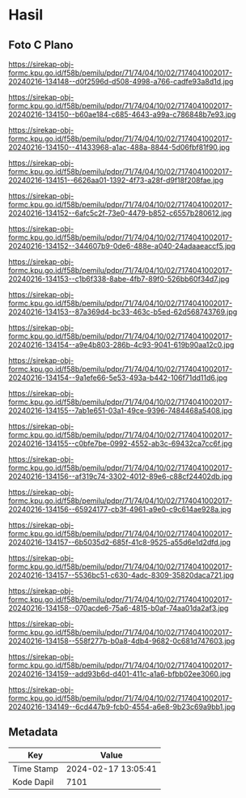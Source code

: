 # Hasil

## Foto C Plano

https://sirekap-obj-formc.kpu.go.id/f58b/pemilu/pdpr/71/74/04/10/02/7174041002017-20240216-134148--d0f2596d-d508-4998-a766-cadfe93a8d1d.jpg

https://sirekap-obj-formc.kpu.go.id/f58b/pemilu/pdpr/71/74/04/10/02/7174041002017-20240216-134150--b60ae184-c685-4643-a99a-c786848b7e93.jpg

https://sirekap-obj-formc.kpu.go.id/f58b/pemilu/pdpr/71/74/04/10/02/7174041002017-20240216-134150--41433968-a1ac-488a-8844-5d06fbf81f90.jpg

https://sirekap-obj-formc.kpu.go.id/f58b/pemilu/pdpr/71/74/04/10/02/7174041002017-20240216-134151--6626aa01-1392-4f73-a28f-d9f18f208fae.jpg

https://sirekap-obj-formc.kpu.go.id/f58b/pemilu/pdpr/71/74/04/10/02/7174041002017-20240216-134152--6afc5c2f-73e0-4479-b852-c6557b280612.jpg

https://sirekap-obj-formc.kpu.go.id/f58b/pemilu/pdpr/71/74/04/10/02/7174041002017-20240216-134152--344607b9-0de6-488e-a040-24adaaeaccf5.jpg

https://sirekap-obj-formc.kpu.go.id/f58b/pemilu/pdpr/71/74/04/10/02/7174041002017-20240216-134153--c1b6f338-8abe-4fb7-89f0-526bb60f34d7.jpg

https://sirekap-obj-formc.kpu.go.id/f58b/pemilu/pdpr/71/74/04/10/02/7174041002017-20240216-134153--87a369d4-bc33-463c-b5ed-62d568743769.jpg

https://sirekap-obj-formc.kpu.go.id/f58b/pemilu/pdpr/71/74/04/10/02/7174041002017-20240216-134154--a9e4b803-286b-4c93-9041-619b90aa12c0.jpg

https://sirekap-obj-formc.kpu.go.id/f58b/pemilu/pdpr/71/74/04/10/02/7174041002017-20240216-134154--9a1efe66-5e53-493a-b442-106f71dd11d6.jpg

https://sirekap-obj-formc.kpu.go.id/f58b/pemilu/pdpr/71/74/04/10/02/7174041002017-20240216-134155--7ab1e651-03a1-49ce-9396-7484468a5408.jpg

https://sirekap-obj-formc.kpu.go.id/f58b/pemilu/pdpr/71/74/04/10/02/7174041002017-20240216-134155--c0bfe7be-0992-4552-ab3c-69432ca7cc6f.jpg

https://sirekap-obj-formc.kpu.go.id/f58b/pemilu/pdpr/71/74/04/10/02/7174041002017-20240216-134156--af319c74-3302-4012-89e6-c88cf24402db.jpg

https://sirekap-obj-formc.kpu.go.id/f58b/pemilu/pdpr/71/74/04/10/02/7174041002017-20240216-134156--65924177-cb3f-4961-a9e0-c9c614ae928a.jpg

https://sirekap-obj-formc.kpu.go.id/f58b/pemilu/pdpr/71/74/04/10/02/7174041002017-20240216-134157--6b5035d2-685f-41c8-9525-a55d6e1d2dfd.jpg

https://sirekap-obj-formc.kpu.go.id/f58b/pemilu/pdpr/71/74/04/10/02/7174041002017-20240216-134157--5536bc51-c630-4adc-8309-35820daca721.jpg

https://sirekap-obj-formc.kpu.go.id/f58b/pemilu/pdpr/71/74/04/10/02/7174041002017-20240216-134158--070acde6-75a6-4815-b0af-74aa01da2af3.jpg

https://sirekap-obj-formc.kpu.go.id/f58b/pemilu/pdpr/71/74/04/10/02/7174041002017-20240216-134158--558f277b-b0a8-4db4-9682-0c681d747603.jpg

https://sirekap-obj-formc.kpu.go.id/f58b/pemilu/pdpr/71/74/04/10/02/7174041002017-20240216-134159--add93b6d-d401-411c-a1a6-bfbb02ee3060.jpg

https://sirekap-obj-formc.kpu.go.id/f58b/pemilu/pdpr/71/74/04/10/02/7174041002017-20240216-134149--6cd447b9-fcb0-4554-a6e8-9b23c69a9bb1.jpg


## Metadata

| Key        | Value               |
| ---------- | ------------------- |
| Time Stamp | 2024-02-17 13:05:41 |
| Kode Dapil | 7101                |



